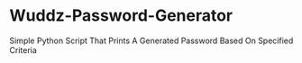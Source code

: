 # Wuddz-Password-Generator
Simple Python Script That Prints A Generated Password Based On Specified Criteria
